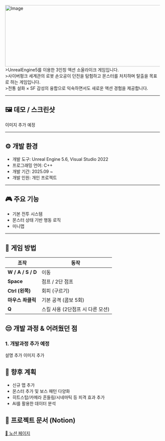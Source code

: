 <img width="1200" height="200" alt="Image" src="https://github.com/user-attachments/assets/fbb6bd1a-58d5-4d60-bcd8-943422fbbf5c" />
>UnrealEngine5를 이용한 3인칭 액션 소울라이크 게임입니다. <br>
>사이버펑크 세계관의 로봇 손오공이 던전을 탐험하고 몬스터를 처치하며 탈출을 목표로 하는 게임입니다.<br>
>전통 설화 × SF 감성의 융합으로 익숙하면서도 새로운 액션 경험을 제공합니다.

---

## 🖼️ 데모 / 스크린샷
이미지 추가 예정

---

## ⚙️ 개발 환경

- 개발 도구: Unreal Engine 5.6, Visual Studio 2022
- 프로그래밍 언어: C++
- 개발 기간: 2025.09 ~
- 개발 인원: 개인 프로젝트

---

## 🎮 주요 기능
- 기본 전투 시스템
- 몬스터 상태 기반 행동 로직  
- 미니맵

---

## 📌 게임 방법
| 조작 | 동작 |
|------|------|
| **W / A / S / D** | 이동 |
| **Space** | 점프 / 2단 점프 |
| **Ctrl (왼쪽)** | 회피 (구르기) |
| **마우스 좌클릭** | 기본 공격 (콤보 5회) |
| **Q** | 스킬 사용 (2단점프 시 다른 모션) |

## 😒 개발 과정 & 어려웠던 점

### 1. 개발과정 추가 예정
설명 추가
이미지 추가

## 🚀 향후 계획
- 신규 맵 추가
- 몬스터 추가 및 보스 패턴 다양화
- 히트스탑/카메라 흔들림/시네마틱 등 피격 효과 추가
- AI를 활용한 데이터 분석

## 📄 프로젝트 문서 (Notion)
[🔗 노션 페이지](https://www.notion.so/Cyber-Wukong-26a3bd2b36e280baaa27c245d2205269)
